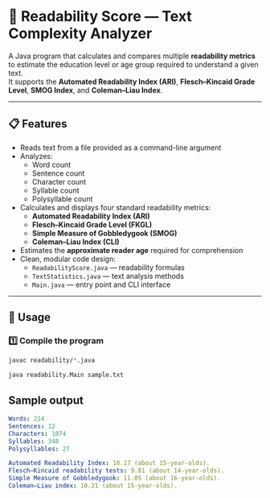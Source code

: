 # 🧠 Readability Score — Text Complexity Analyzer

A Java program that calculates and compares multiple **readability metrics** to estimate the education level or age group required to understand a given text.  
It supports the **Automated Readability Index (ARI)**, **Flesch–Kincaid Grade Level**, **SMOG Index**, and **Coleman–Liau Index**.

---

## 📋 Features

- Reads text from a file provided as a command-line argument  
- Analyzes:
  - Word count  
  - Sentence count  
  - Character count  
  - Syllable count  
  - Polysyllable count  
- Calculates and displays four standard readability metrics:
  - **Automated Readability Index (ARI)**  
  - **Flesch–Kincaid Grade Level (FKGL)**  
  - **Simple Measure of Gobbledygook (SMOG)**  
  - **Coleman–Liau Index (CLI)**  
- Estimates the **approximate reader age** required for comprehension  
- Clean, modular code design:
  - `ReadabilityScore.java` — readability formulas  
  - `TextStatistics.java` — text analysis methods  
  - `Main.java` — entry point and CLI interface  

---

## 🚀 Usage

### 1️⃣ Compile the program
```bash
javac readability/*.java

java readability.Main sample.txt
```
## Sample output

```yaml
Words: 214
Sentences: 12
Characters: 1074
Syllables: 348
Polysyllables: 27

Automated Readability Index: 10.17 (about 15-year-olds).
Flesch–Kincaid readability tests: 9.81 (about 14-year-olds).
Simple Measure of Gobbledygook: 11.05 (about 16-year-olds).
Coleman–Liau index: 10.21 (about 15-year-olds).
```
